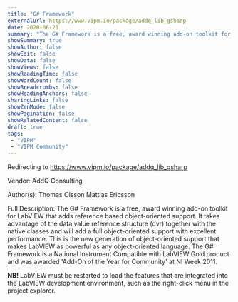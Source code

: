 ```yaml
---
title: "G# Framework"
externalUrl: https://www.vipm.io/package/addq_lib_gsharp
date: 2020-06-21
summary: "The G# Framework is a free, award winning add-on toolkit for LabVIEW that adds reference based object-oriented support."
showSummary: true
showAuthor: false
showEdit: false
showData: false
showViews: false
showReadingTime: false
showWordCount: false
showBreadcrumbs: false
showHeadingAnchors: false
sharingLinks: false
showZenMode: false
showPagination: false
showRelatedContent: false
draft: true
tags:
 - "VIPM"
 - "VIPM Community"
---
```


Redirecting to https://www.vipm.io/package/addq_lib_gsharp

Vendor: AddQ Consulting

Author(s): Thomas Olsson Mattias Ericsson
 
Full Description:
The G# Framework is a free, award winning add-on toolkit for LabVIEW that adds reference based object-oriented support. It takes advantage of the data value reference structure  (dvr) together with the native classes and will add a full object-oriented support with excellent performance. This is the new generation of object-oriented support that makes LabVIEW as powerful as any object-oriented language. The G# Framework is a National Instrument Compatible with LabVIEW Gold product and was awarded 'Add-On of the Year for Community' at NI Week 2011.

**NB!** LabVIEW must be restarted to load the features that are integrated into the LabVIEW development environment, such as the right-click menu in the project explorer.